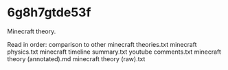 # 6g8h7gtde53f
Minecraft theory. 

Read in order:
comparison to other minecraft theories.txt
minecraft physics.txt
minecraft timeline summary.txt
youtube comments.txt
minecraft theory (annotated).md
minecraft theory (raw).txt
